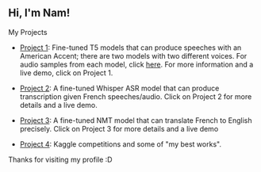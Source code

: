 ## Hi, I'm Nam! 

My Projects

- [Project 1](https://github.com/bnam2103/T5-Text-to-Speech-US-English): Fine-tuned T5 models that can produce speeches with an American Accent; there are two models with two different voices. For audio samples from each model, click [here](https://bnam2103.github.io/tts_t5/). For more information and a live demo, click on Project 1.

- [Project 2](https://huggingface.co/nambn0321/ASR_french_3): A fine-tuned Whisper ASR model that can produce transcription given French speeches/audio. Click on Project 2 for more details and a live demo.

- [Project 3](https://huggingface.co/nambn0321/NMT_opus_fr_en): A fine-tuned NMT model that can translate French to English precisely. Click on Project 3 for more details and a live demo

- [Project 4](https://github.com/bnam2103/Kaggle_competitions): Kaggle competitions and some of "my best works".
 

Thanks for visiting my profile :D
